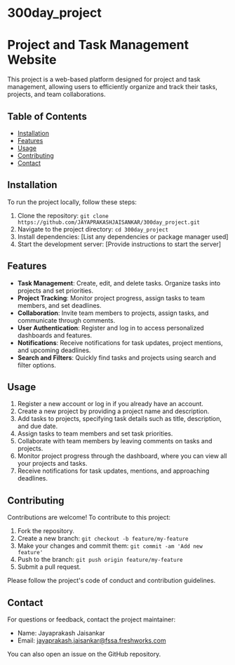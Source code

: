 # 300day_project

# Project and Task Management Website

This project is a web-based platform designed for project and task management, allowing users to efficiently organize and track their tasks, projects, and team collaborations.

## Table of Contents

- [Installation](#installation)
- [Features](#features)
- [Usage](#usage)
- [Contributing](#contributing)
- [Contact](#contact)

## Installation

To run the project locally, follow these steps:

1. Clone the repository: `git clone https://github.com/JAYAPRAKASHJAISANKAR/300day_project.git`
2. Navigate to the project directory: `cd 300day_project`
3. Install dependencies: [List any dependencies or package manager used]
4. Start the development server: [Provide instructions to start the server]

## Features

- **Task Management**: Create, edit, and delete tasks. Organize tasks into projects and set priorities.
- **Project Tracking**: Monitor project progress, assign tasks to team members, and set deadlines.
- **Collaboration**: Invite team members to projects, assign tasks, and communicate through comments.
- **User Authentication**: Register and log in to access personalized dashboards and features.
- **Notifications**: Receive notifications for task updates, project mentions, and upcoming deadlines.
- **Search and Filters**: Quickly find tasks and projects using search and filter options.

## Usage

1. Register a new account or log in if you already have an account.
2. Create a new project by providing a project name and description.
3. Add tasks to projects, specifying task details such as title, description, and due date.
4. Assign tasks to team members and set task priorities.
5. Collaborate with team members by leaving comments on tasks and projects.
6. Monitor project progress through the dashboard, where you can view all your projects and tasks.
7. Receive notifications for task updates, mentions, and approaching deadlines.

## Contributing

Contributions are welcome! To contribute to this project:

1. Fork the repository.
2. Create a new branch: `git checkout -b feature/my-feature`
3. Make your changes and commit them: `git commit -am 'Add new feature'`
4. Push to the branch: `git push origin feature/my-feature`
5. Submit a pull request.

Please follow the project's code of conduct and contribution guidelines.


## Contact

For questions or feedback, contact the project maintainer:

- Name: Jayaprakash Jaisankar
- Email: jayaprakash.jaisankar@fssa.freshworks.com

You can also open an issue on the GitHub repository.

